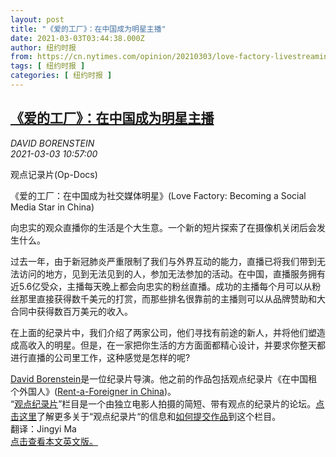 ```yaml
---
layout: post
title: "《爱的工厂》：在中国成为明星主播"
date: 2021-03-03T03:44:38.000Z
author: 纽约时报
from: https://cn.nytimes.com/opinion/20210303/love-factory-livestreaming-china/
tags: [ 纽约时报 ]
categories: [ 纽约时报 ]
---
```

<!--1614743078000-->
[《爱的工厂》：在中国成为明星主播](https://cn.nytimes.com/opinion/20210303/love-factory-livestreaming-china/)
------

<div>
<div><i>DAVID BORENSTEIN <br>2021-03-03 10:57:00</i></div><p>观点记录片(Op-Docs)</p><p>《爱的工厂：在中国成为社交媒体明星》(Love Factory: Becoming a Social Media Star in China)</p><p>向忠实的观众直播你的生活是个大生意。一个新的短片探索了在摄像机关闭后会发生什么。</p><p>过去一年，由于新冠肺炎严重限制了我们与外界互动的能力，直播已将我们带到无法访问的地方，见到无法见到的人，参加无法参加的活动。在中国，直播服务拥有近5.6亿受众，主播每天晚上都会向忠实的粉丝直播。成功的主播每个月可以从粉丝那里直接获得数千美元的打赏，而那些排名很靠前的主播则可以从品牌赞助和大合同中获得数百万美元的收入。</p><p>在上面的纪录片中，我们介绍了两家公司，他们寻找有前途的新人，并将他们塑造成高收入的明星。但是，在一家把你生活的方方面面都精心设计，并要求你整天都进行直播的公司里工作，这种感觉是怎样的呢?</p><p><a rel="nofollow" target="_blank" href="https://www.david-borenstein.com/">David Borenstein</a>是一位纪录片导演。他之前的作品包括观点纪录片《在中国租个外国人》(<a rel="nofollow" target="_blank" href="https://www.nytimes.com/2015/04/28/opinion/rent-a-foreigner-in-china.html">Rent-a-Foreigner in China</a>)。<br/>“<a rel="nofollow" target="_blank" href="https://www.nytimes.com/column/op-docs">观点纪录片</a>”栏目是一个由独立电影人拍摄的简短、带有观点的纪录片的论坛。<a rel="nofollow" target="_blank" href="http://www.nytimes.com/ref/opinion/about-op-docs.html">点击这里</a>了解更多关于“观点纪录片“的信息和<a rel="nofollow" target="_blank" href="http://www.nytimes.com/content/help/site/editorial/op-video/video.html?ref=opinion">如何提交作品</a>到这个栏目。<br/>翻译：Jingyi Ma<br/><a rel="nofollow" target="_blank" href="https://www.nytimes.com/2021/03/02/opinion/love-factory-livestreaming-china.html">点击查看本文英文版。</a></p>
</div>
